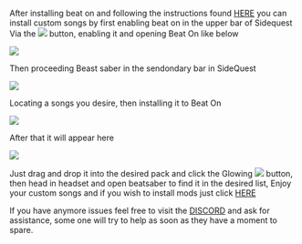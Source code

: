 After installing beat on and following the instructions found [HERE](https://github.com/the-expanse/SideQuest/wiki/Beat-On,-What-is-that%3F) you can install custom songs by first enabling beat on in the upper bar of Sidequest Via the ![](https://cdn.discordapp.com/attachments/608376262347587595/608391608572051457/Screenshot_1076.png) button, enabling it and opening Beat On like below 

![](https://cdn.discordapp.com/attachments/608376262347587595/609093393183932446/Screenshot_1123.png)

Then proceeding Beast saber in the sendondary bar in SideQuest

![](https://cdn.discordapp.com/attachments/608376262347587595/609089714208768073/Screenshot_1121.png)

Locating a songs you desire, then installing it to Beat On

![](https://cdn.discordapp.com/attachments/608376262347587595/609089352949170195/Screenshot_1120.png)

After that it will appear here

![](https://cdn.discordapp.com/attachments/608376262347587595/609094600786968596/Screenshot_1124.png)

Just drag and drop it into the desired pack and click the Glowing ![](https://cdn.discordapp.com/attachments/608376262347587595/609094963908575252/Screenshot_1125.png) button, then head in headset and open beatsaber to find it in the desired list, Enjoy your custom songs and if you wish to install mods just click [HERE](https://github.com/the-expanse/SideQuest/wiki/How-do-i-get-Beat-Saber-Mods%3F)

If you have anymore issues feel free to visit the [DISCORD](https://discord.me/sidequestvr) and ask for assistance, some one will try to help as soon as they have a moment to spare.